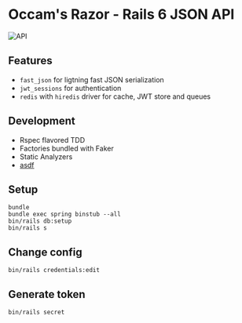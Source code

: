 # Occam's Razor - Rails 6 JSON API
![API](https://i.imgur.com/gxw5dxr.png)

## Features

* `fast_json` for ligtning fast JSON serialization
* `jwt_sessions` for authentication
* `redis` with `hiredis` driver for cache, JWT store and queues

## Development

* Rspec flavored TDD
* Factories bundled with Faker
* Static Analyzers
* [asdf](https://github.com/asdf-vm/asdf)

## Setup

```
bundle
bundle exec spring binstub --all
bin/rails db:setup
bin/rails s
```

## Change config

```
bin/rails credentials:edit
```

## Generate token

```
bin/rails secret
```
